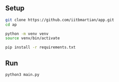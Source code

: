## Setup

```bash
git clone https://github.com/iitbmartian/app.git
cd ap

python -m venv venv
source venv/bin/activate

pip install -r requirements.txt
```

## Run
```
python3 main.py
```